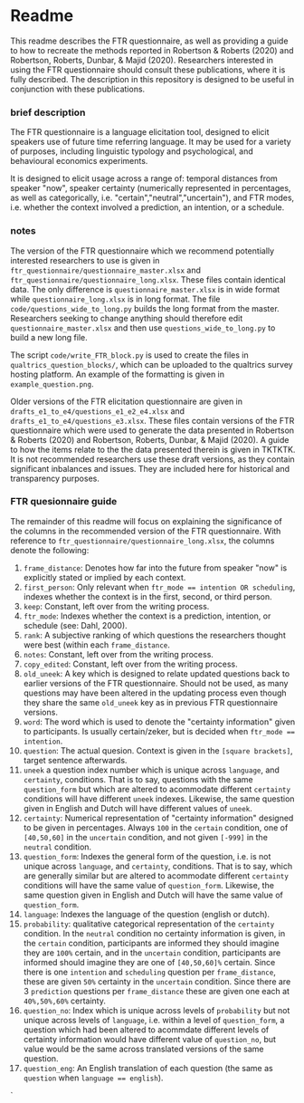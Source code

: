 # Readme

This readme describes the FTR questionnaire, as well as providing a guide to how to recreate the methods reported in Robertson & Roberts (2020) and Robertson, Roberts, Dunbar, & Majid (2020). Researchers interested in using the FTR questionnaire should consult these publications, where it is fully described. The description in this repository is designed to be useful in conjunction with these publications.

### brief description
The FTR questionnaire is a language elicitation tool, designed to elicit speakers use of future time referring language. It may be used for a variety of purposes, including linguistic typology and psychological, and behavioural economics experiments.

It is designed to elicit usage across a range of: temporal distances from speaker "now", speaker certainty (numerically represented in percentages, as well as categorically, i.e. "certain","neutral","uncertain"), and FTR modes, i.e. whether the context involved a prediction, an intention, or a schedule.

### notes
The version of the FTR questionnaire which we recommend potentially interested researchers to use is given in `ftr_questionnaire/questionnaire_master.xlsx` and `ftr_questionnaire/questionnaire_long.xlsx`. These files contain identical data. The only difference is `questionnaire_master.xlsx` is in wide format while `questionnaire_long.xlsx` is in long format. The file `code/questions_wide_to_long.py` builds the long format from the master. Researchers seeking to change anything should therefore edit `questionnaire_master.xlsx` and then use `questions_wide_to_long.py` to build a new long file.

The script `code/write_FTR_block.py` is used to create the files in `qualtrics_question_blocks/`, which can be uploaded to the qualtrics survey hosting platform. An example of the formatting is given in `example_question.png`.

Older versions of the FTR elicitation questionnaire are given in `drafts_e1_to_e4/questions_e1_e2_e4.xlsx` and `drafts_e1_to_e4/questions_e3.xlsx`. These files contain versions of the FTR questionnaire which were used to generate the data presented in Robertson & Roberts (2020) and Robertson, Roberts, Dunbar, & Majid (2020). A guide to how the items relate to the the data presented therein is given in TKTKTK. It is not recommended researchers use these draft versions, as they contain significant inbalances and issues. They are included here for historical and transparency purposes. 

### FTR quesionnaire guide
The remainder of this readme will focus on explaining the significance of the columns in the recommended version of the FTR questionnaire. With reference to `ftr_questionnaire/questionnaire_long.xlsx`, the columns denote the following:

1) `frame_distance`: Denotes how far into the future from speaker "now" is explicitly stated or implied by each context.
2) `first_person`: Only relevant when `ftr_mode == intention OR scheduling`, indexes whether the context is in the first, second, or third person.
3) `keep`: Constant, left over from the writing process.
4) `ftr_mode`: Indexes whether the context is a prediction, intention, or schedule (see: Dahl, 2000).
5) `rank`: A subjective ranking of which questions the researchers thought were best (within each `frame_distance`. 
6) `notes`: Constant, left over from the writing process.
7) `copy_edited`: Constant, left over from the writing process.
8) `old_uneek`: A key which is designed to relate updated questions back to earlier versions of the FTR questionnaire. Should not be used, as many questions may have been altered in the updating process even though they share the same `old_uneek` key as in previous FTR questionnaire versions.
9) `word`: The word which is used to denote the "certainty information" given to participants. Is usually certain/zeker, but is decided when `ftr_mode == intention`. 
10) `question`: The actual quesion. Context is given in the `[square brackets]`, target sentence afterwards.
11) `uneek` a question index number which is unique across `language`, and `certainty`, conditions. That is to say, questions with the same `question_form` but which are altered to acommodate different `certainty` conditions will have different `uneek` indexes. Likewise, the same question given in English and Dutch will have different values of `uneek`.
12) `certainty`: Numerical representation of  "certainty information" designed to be given in percentages. Always `100` in the `certain` condition, one of `[40,50,60]` in the `uncertain` condition, and not given `[-999]` in the `neutral` condition.
13) `question_form`: Indexes the general form of the question, i.e. is not unique across `language`, and `certainty`, conditions.  That is to say, which are generally similar but are altered to acommodate different `certainty` conditions will have the same value of `question_form`. Likewise, the same question given in English and Dutch will have the same value of `question_form`.
14) `language`: Indexes the language of the question (english or dutch).
15) `probability`: qualitative categorical representation of the `certainty` condition. In the `neutral` condition no certainty information is given, in the `certain` condition, participants are informed they should imagine they are `100%` certain, and in the `uncertain` condition, participants are informed should imagine they are one of `[40,50,60]%` certain. Since there is one `intention` and `scheduling` question per `frame_distance`, these are given `50%` certainty in the `uncertain` condition. Since there are 3 `prediction` questions per `frame_distance` these are given one each at `40%,50%,60%` certainty.
16) `question_no`: Index which is unique across levels of `probability` but not unique across levels of `language`, i.e. within a level of `question_form`, a question which had been altered to acommdate different levels of certainty information would have different value of `question_no`, but value would be the same across translated versions of the same question.
17) `question_eng`: An English translation of each question (the same as `question` when `language == english`).


`
